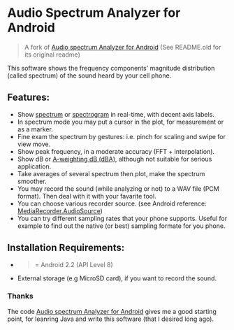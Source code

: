 Audio Spectrum Analyzer for Android
===================================

>  A fork of [Audio spectrum Analyzer for Android](https://code.google.com/p/audio-analyzer-for-android/) (See README.old for its original readme)

  This software shows the frequency components' magnitude distribution (called spectrum) of the sound heard by your cell phone.

Features:
---------

* Show [spectrum](http://en.wikipedia.org/wiki/Frequency_spectrum) or [spectrogram](http://en.wikipedia.org/wiki/Spectrogram) in real-time, with decent axis labels.
* In spectrum mode you may put a cursor in the plot, for measurement or as a marker.
* Fine exam the spectrum by gestures: i.e. pinch for scaling and swipe for  view move.
* Show peak frequency, in a moderate accuracy (FFT + interpolation).
* Show dB or [A-weighting dB (dBA)](http://en.wikipedia.org/wiki/A-weighting), although not suitable for serious application.
* Take averages of several spectrum then plot, make the spectrum smoother.
* You may record the sound (while analyzing or not) to a WAV file (PCM format). Then deal with it with your favarite tool.
* You can choose various recorder source. (see Android reference: [MediaRecorder.AudioSource](http://developer.android.com/reference/android/media/MediaRecorder.AudioSource.html))
* You can try different sampling rates that your phone supports. Useful for example to find out the native (or best) sampling formate for you phone.


Installation Requirements:
--------------------------

* >= Android 2.2 (API Level 8)
* External storage (e.g MicroSD card), if you want to record the sound.

### Thanks

The code [Audio spectrum Analyzer for Android](https://code.google.com/p/audio-analyzer-for-android/) gives me a good starting point, for leanring Java and write this software (that I desired long ago).

